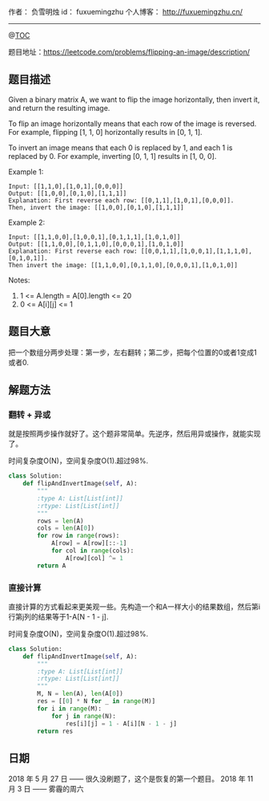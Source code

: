 
作者： 负雪明烛
id：	fuxuemingzhu
个人博客：	http://fuxuemingzhu.cn/

---
@[TOC](目录)


题目地址：https://leetcode.com/problems/flipping-an-image/description/

## 题目描述

Given a binary matrix A, we want to flip the image horizontally, then invert it, and return the resulting image.

To flip an image horizontally means that each row of the image is reversed.  For example, flipping [1, 1, 0] horizontally results in [0, 1, 1].

To invert an image means that each 0 is replaced by 1, and each 1 is replaced by 0. For example, inverting [0, 1, 1] results in [1, 0, 0].

Example 1:

    Input: [[1,1,0],[1,0,1],[0,0,0]]
    Output: [[1,0,0],[0,1,0],[1,1,1]]
    Explanation: First reverse each row: [[0,1,1],[1,0,1],[0,0,0]].
    Then, invert the image: [[1,0,0],[0,1,0],[1,1,1]]

Example 2:

    Input: [[1,1,0,0],[1,0,0,1],[0,1,1,1],[1,0,1,0]]
    Output: [[1,1,0,0],[0,1,1,0],[0,0,0,1],[1,0,1,0]]
    Explanation: First reverse each row: [[0,0,1,1],[1,0,0,1],[1,1,1,0],[0,1,0,1]].
    Then invert the image: [[1,1,0,0],[0,1,1,0],[0,0,0,1],[1,0,1,0]]


Notes:

1. 1 <= A.length = A[0].length <= 20
1. 0 <= A[i][j] <= 1   


## 题目大意

把一个数组分两步处理：第一步，左右翻转；第二步，把每个位置的0或者1变成1或者0.

## 解题方法

### 翻转 + 异或

就是按照两步操作就好了。这个题非常简单。先逆序，然后用异或操作，就能实现了。

时间复杂度O(N)，空间复杂度O(1).超过98%.

```python
class Solution:
    def flipAndInvertImage(self, A):
        """
        :type A: List[List[int]]
        :rtype: List[List[int]]
        """
        rows = len(A)
        cols = len(A[0])
        for row in range(rows):
            A[row] = A[row][::-1]
            for col in range(cols):
                A[row][col] ^= 1
        return A
```

### 直接计算

直接计算的方式看起来更美观一些。先构造一个和A一样大小的结果数组，然后第i行第j列的结果等于1-A[N - 1 - j].

时间复杂度O(N)，空间复杂度O(1).超过98%.

```python
class Solution:
    def flipAndInvertImage(self, A):
        """
        :type A: List[List[int]]
        :rtype: List[List[int]]
        """
        M, N = len(A), len(A[0])
        res = [[0] * N for _ in range(M)]
        for i in range(M):
            for j in range(N):
                res[i][j] = 1 - A[i][N - 1 - j]
        return res
```

## 日期

2018 年 5 月 27 日 —— 很久没刷题了，这个是恢复的第一个题目。
2018 年 11 月 3 日 —— 雾霾的周六
